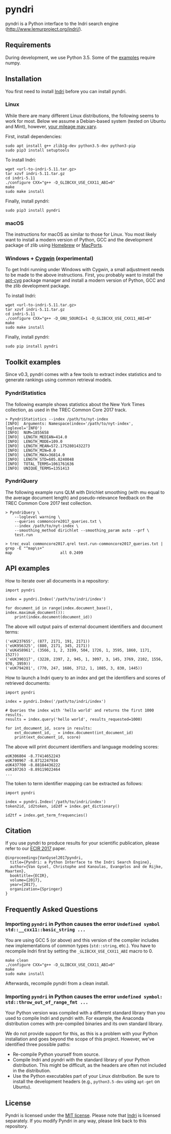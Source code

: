 pyndri
======

pyndri is a Python interface to the Indri search engine (http://www.lemurproject.org/indri/).

Requirements
------------

During development, we use Python 3.5. Some of the [examples](examples) require numpy.

Installation
------------

You first need to install [Indri](https://www.lemurproject.org/indri.php) before you can install pyndri.

### Linux

While there are many different Linux distributions, the following seems to work for most. Below we assume a Debian-based system (tested on Ubuntu and Mint), however, [your mileage may vary](https://en.wiktionary.org/wiki/your_mileage_may_vary).

First, install dependencies:

    sudo apt install g++ zlib1g-dev python3.5-dev python3-pip
    sudo pip3 install setuptools

To install Indri:

    wget <url-to-indri-5.11.tar.gz>
    tar xzvf indri-5.11.tar.gz
    cd indri-5.11
    ./configure CXX="g++ -D_GLIBCXX_USE_CXX11_ABI=0"
    make
    sudo make install

Finally, install pyndri:

    sudo pip3 install pyndri

### macOS

The instructions for macOS as similar to those for Linux. You most likely want to install a modern version of Python, GCC and the development package of zlib using [Homebrew](https://brew.sh/) or [MacPorts](https://www.macports.org/).

### Windows + [Cygwin](https://www.cygwin.com/) (experimental)

To get Indri running under Windows with Cygwin, a small adjustment needs to be made to the above instructions. First, you probably want to install the [apt-cyg](https://github.com/transcode-open/apt-cyg) package manager and install a modern version of Python, GCC and the zlib development package.

To install Indri:

    wget <url-to-indri-5.11.tar.gz>
    tar xzvf indri-5.11.tar.gz
    cd indri-5.11
    ./configure CXX="g++ -D_GNU_SOURCE=1 -D_GLIBCXX_USE_CXX11_ABI=0"
    make
    sudo make install

Finally, install pyndri:

    sudo pip install pyndri

Toolkit examples
----------------
Since v0.3, pyndri comes with a few tools to extract index statistics and to generate rankings using common retrieval models.

### PyndriStatistics

The following example shows statistics about the New York Times collection, as used in the TREC Common Core 2017 track.

	> PyndriStatistics --index /path/to/nyt-index
	[INFO]  Arguments: Namespace(index='/path/to/nyt-index', loglevel='INFO')
	[INFO]  NUM=1855658
	[INFO]  LENGTH_MEDIAN=414.0
	[INFO]  LENGTH_MODE=109.0
	[INFO]  LENGTH_MEAN=572.1752801432273
	[INFO]  LENGTH_MIN=0.0
	[INFO]  LENGTH_MAX=36814.0
	[INFO]  LENGTH_STD=605.8240048
	[INFO]  TOTAL_TERMS=1061761636
	[INFO]  UNIQUE_TERMS=1351413

### PyndriQuery

The following example runs QLM with Dirichlet smoothing (with mu equal to the average document length) and pseudo-relevance feedback on the TREC Common Core 2017 test collection.

	> PyndriQuery \
		--loglevel warning \
		--queries commoncore2017_queries.txt \
		--index /path/to/nyt-index \
		--smoothing_method dirichlet --smoothing_param auto --prf \
		test.run

	> trec_eval commoncore2017.qrel test.run-commoncore2017_queries.txt | grep -E "^map\s+"
	map                   	all	0.2499

API examples
------------

How to iterate over all documents in a repository:

    import pyndri

    index = pyndri.Index('/path/to/indri/index')

    for document_id in range(index.document_base(), index.maximum_document()):
        print(index.document(document_id))

The above will output pairs of external document identifiers and document terms:

    ('eUK237655', (877, 2171, 191, 2171))
    ('eUK956325', (880, 2171, 345, 2171))
    ('eUK458961', (3566, 1, 2, 3199, 504, 1726, 1, 3595, 1860, 1171, 1527))
    ('eUK390317', (3228, 2397, 2, 945, 1, 3097, 3, 145, 3769, 2102, 1556, 970, 3959))
    ('eUK794201', (770, 247, 1686, 3712, 1, 1085, 3, 830, 1445))

How to launch a Indri query to an index and get the identifiers and scores of retrieved documents:

    import pyndri

    index = pyndri.Index('/path/to/indri/index')

    # Queries the index with 'hello world' and returns the first 1000 results.
    results = index.query('hello world', results_requested=1000)

    for int_document_id, score in results:
        ext_document_id, _ = index.document(int_document_id)
        print(ext_document_id, score)

The above will print document identifiers and language modeling scores:

    eUK306804 -8.77414652243
    eUK700967 -8.8712247934
    eUK437700 -8.88184436222
    eUK107263 -8.89119022464
    ...

The token to term identifier mapping can be extracted as follows:

    import pyndri

    index = pyndri.Index('/path/to/indri/index')
    token2id, id2token, id2df = index.get_dictionary()

    id2tf = index.get_term_frequencies()

Citation
--------

If you use pyndri to produce results for your scientific publication, please refer to our [ECIR 2017](https://arxiv.org/abs/1701.00749) paper.

	@inproceedings{VanGysel2017pyndri,
	  title={Pyndri: a Python Interface to the Indri Search Engine},
	  author={Van Gysel, Christophe and Kanoulas, Evangelos and de Rijke, Maarten},
	  booktitle={ECIR},
	  volume={2017},
	  year={2017},
	  organization={Springer}
	}

Frequently Asked Questions
--------------------------

### Importing `pyndri` in Python causes the error `Undefined symbol std::__cxx11::basic_string ...`

You are using GCC 5 (or above) and this version of the compiler includes new implementations of common types (`std::string`, etc.). You have to recompile Indri first by setting the `_GLIBCXX_USE_CXX11_ABI` macro to 0.

	make clean
	./configure CXX="g++ -D_GLIBCXX_USE_CXX11_ABI=0"
	make
	sudo make install

Afterwards, recompile pyndri from a clean install.

### Importing `pyndri` in Python causes the error `undefined symbol: std::throw_out_of_range_fmt ...`

Your Python version was compiled with a different standard library than you used to compile Indri and pyndri with. For example, the Anaconda distribution comes with pre-compiled binaries and its own standard library.

We do not provide support for this, as this is a problem with your Python installation and goes beyond the scope of this project. However, we've identified three possible paths:

   * Re-compile Python yourself from source.
   * Compile Indri and pyndri with the standard library of your Python distribution. This might be difficult, as the headers are often not included in the distribution.
   * Use the Python executables part of your Linux distribution. Be sure to install the development headers (e.g., `python3.5-dev` using `apt-get` on Ubuntu).

License
-------

Pyndri is licensed under the [MIT license](LICENSE). Please note that [Indri](http://www.lemurproject.org/indri.php) is licensed separately. If you modify Pyndri in any way, please link back to this repository.
